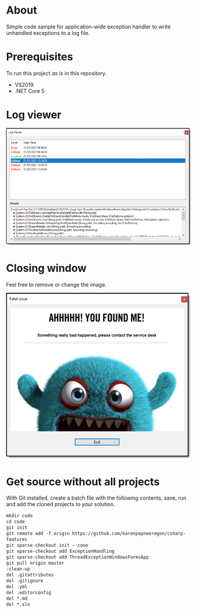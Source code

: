 ﻿# About

Simple code sample for application-wide exception handler to write unhandled exceptions to a log file.

# Prerequisites

To run this project *as is* in this repository.

- VS2019
- .NET Core 5

# Log viewer

![logviewer](../assets/LogViewer.png)

# Closing window

Feel free to remove or change the image.

![screen](../assets/ErrorForm.png)

# Get source without all projects 

With Git installed, create a batch file with the following contents, save, run and add the cloned projects to your solution.
```batch
mkdir code
cd code
git init
git remote add -f origin https://github.com/karenpayneoregon/csharp-features
git sparse-checkout init --cone
git sparse-checkout add ExceptionHandling
git sparse-checkout add ThreadExceptionWindowsFormsApp
git pull origin master
:clean-up
del .gitattributes
del .gitignore
del .yml
del .editorconfig
del *.md
del *.sln
```

